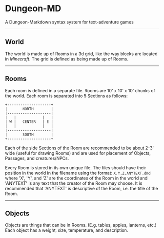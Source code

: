 # Dungeon-MD
A Dungeon-Markdown syntax system for text-adventure games

---
## World
The world is made up of Rooms in a 3d grid, like the way blocks are located in *Minecraft*.
The grid is defined as being made up of Rooms.

---
## Rooms
Each room is defined in a separate file.
Rooms are 10' x 10' x 10' chunks of the world.
Each room is separated into 5 Sections as follows:

```
+--------------------+
|       NORTH        |
|--------------------|
|   |            |   |
| W |   CENTER   | E |
|   |            |   |
|--------------------|
|       SOUTH        |
+--------------------+
```

Each of the side Sections of the Room are recommended to be about 2-3' wide (useful for drawing Rooms) and are used for placement of Objects, Passages, and creatures/NPCs.

Every Room is stored in its own unique file. The files should have their position in the world in the filename using the format: `X.Y.Z.ANYTEXT.dmd` where 'X', 'Y', and 'Z' are the coordinates of the Room in the world and 'ANYTEXT' is any text that the creator of the Room may choose. It is recommended that 'ANYTEXT' is descriptive of the Room, i.e. the title of the Room.

---
## Objects
Objects are things that can be in Rooms. (E.g. tables, apples, lanterns, etc.)
Each object has a weight, size, temperature, and description.
